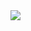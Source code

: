 <a href="https://github.com/devxb/gitanimals">
  <img src="https://render.gitanimals.org/farms/QAQA0"/>
</a>
